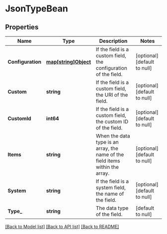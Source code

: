 # JsonTypeBean

## Properties
Name | Type | Description | Notes
------------ | ------------- | ------------- | -------------
**Configuration** | [**map[string]Object**](.md) | If the field is a custom field, the configuration of the field. | [optional] [default to null]
**Custom** | **string** | If the field is a custom field, the URI of the field. | [optional] [default to null]
**CustomId** | **int64** | If the field is a custom field, the custom ID of the field. | [optional] [default to null]
**Items** | **string** | When the data type is an array, the name of the field items within the array. | [optional] [default to null]
**System** | **string** | If the field is a system field, the name of the field. | [optional] [default to null]
**Type_** | **string** | The data type of the field. | [default to null]

[[Back to Model list]](../README.md#documentation-for-models) [[Back to API list]](../README.md#documentation-for-api-endpoints) [[Back to README]](../README.md)


